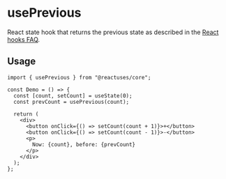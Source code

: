 # usePrevious

React state hook that returns the previous state as described in the [React hooks FAQ](https://reactjs.org/docs/hooks-faq.html#how-to-get-the-previous-props-or-state).

## Usage

```tsx
import { usePrevious } from "@reactuses/core";

const Demo = () => {
  const [count, setCount] = useState(0);
  const prevCount = usePrevious(count);

  return (
    <div>
      <button onClick={() => setCount(count + 1)}>+</button>
      <button onClick={() => setCount(count - 1)}>-</button>
      <p>
        Now: {count}, before: {prevCount}
      </p>
    </div>
  );
};
```
